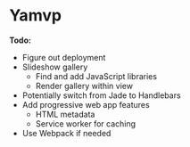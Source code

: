 # Yamvp

**Todo:**
 - Figure out deployment
 - Slideshow gallery
   - Find and add JavaScript libraries
   - Render gallery within view
 - Potentially switch from Jade to Handlebars
 - Add progressive web app features
   - HTML metadata
   - Service worker for caching
 - Use Webpack if needed